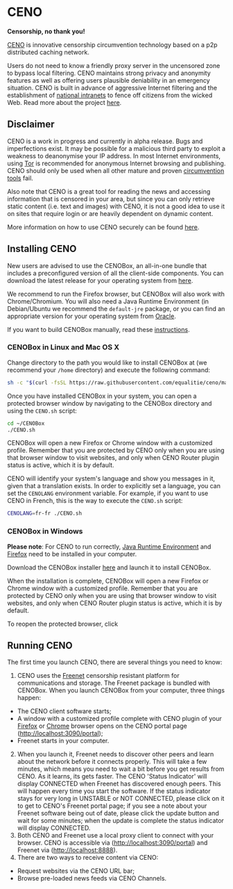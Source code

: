 # CENO

**Censorship, no thank you!**

[CENO](https://censorship.no) is innovative censorship circumvention technology
based on a p2p distributed caching network.

Users do not need to know a friendly proxy server in the uncensored zone to
bypass local filtering. CENO maintains strong privacy and anonymity features as
well as offering users plausible deniability in an emergency situation. CENO is
built in advance of aggressive Internet filtering and the establishment of
[national intranets](http://en.wikipedia.org/wiki/National_intranet) to fence
off citizens from the wicked Web. Read more about the project
[here](/doc/CENO-About.md).


## Disclaimer

CENO is a work in progress and currently in alpha release. Bugs and
imperfections exist. It may be possible for a malicious third party to exploit a
weakness to deanonymise your IP address. In most Internet environments, using
[Tor](https://www.torproject.org) is recommended for anonymous Internet browsing
and publishing. CENO should only be used when all other mature and proven
[circumvention
tools](https://learn.equalit.ie/wiki/I_want_to_learn_about_circumventing_Internet_censorship)
fail.

Also note that CENO is a great tool for reading the news and accessing
information that is censored in your area, but since you can only retrieve static
content (i.e. text and images) with CENO, it is not a good idea to use it on
sites that require login or are heavily dependent on dynamic content.

More information on how to use CENO securely can be found [here](SECURITY.md).

## Installing CENO

New users are advised to use the CENOBox, an all-in-one bundle that includes a
preconfigured version of all the client-side components. You can download the
latest release for your operating system from
[here](https://github.com/equalitie/ceno/releases/latest).

We recommend to run the Firefox browser, but CENOBox will also work with
Chrome/Chromium. You will also need a Java Runtime Environment (in Debian/Ubuntu
we recommend the `default-jre` package, or you can find an appropriate version
for your operating system from
[Oracle](http://www.oracle.com/technetwork/java/javase/downloads/jre7-downloads-1880261.html).

If you want to build CENOBox manually, read these [instructions](BUILD.md).

### CENOBox in Linux and Mac OS X

Change directory to the path you would like to install CENOBox at (we recommend
your `/home` directory)
and execute the following command:

```bash
sh -c "$(curl -fsSL https://raw.githubusercontent.com/equalitie/ceno/master/ceno-box/installCENO.sh)"
```

Once you have installed CENOBox in your system, you can open a protected
browser window by navigating to the CENOBox directory and using the `CENO.sh`
script:

```bash
cd ~/CENOBox
./CENO.sh
```

CENOBox will open a new Firefox or Chrome window with a customized profile.
Remember that you are protected by CENO only when you are using that browser
window to visit websites, and only when CENO Router plugin status is active,
which it is by default.

CENO will identify your system's language and show you messages in it, given
that a translation exists.  In order to explicitly set a language, you can set
the `CENOLANG` environment variable.  For example, if you want to use CENO in
French, this is the way to execute the `CENO.sh` script:

```bash
CENOLANG=fr-fr ./CENO.sh
```

### CENOBox in Windows

**Please note**: For CENO to run correctly, [Java Runtime Environment](http://www.oracle.com/technetwork/java/javase/downloads/jre7-downloads-1880261.html)
and [Firefox](https://www.mozilla.org/en-US/firefox/new/) need to be installed
in your computer. 

Download the CENOBox installer [here](https://github.com/equalitie/ceno/releases)
and launch it to install CENOBox.

When the installation is complete, CENOBox will open a new Firefox or Chrome
window with a customized profile. Remember that you are protected by CENO only
when you are using that browser window to visit websites, and only when CENO
Router plugin status is active, which it is by default.

To reopen the protected browser, click



## Running CENO

The first time you launch CENO, there are several things you need to know:

1. CENO uses the [Freenet](https://freenetproject.org) censorship resistant
   platform for communications and storage. The Freenet package is bundled with
   CENOBox. When you launch CENOBox from your computer, three things happen:
 * The CENO client software starts;
 * A window with a customized profile complete with CENO plugin of your
   [Firefox](https://github.com/equalitie/ceno/tree/next/ceno-firefox) or
   [Chrome](https://github.com/equalitie/ceno/tree/next/ceno-chrome) browser
   opens on the CENO portal page (<http://localhost:3090/portal>);
 * Freenet starts in your computer.
2. When you launch it, Freenet needs to discover other peers and learn about the
   network before it connects properly. This will take a few minutes, which
   means you need to wait a bit before you get results from CENO. As it learns,
   its gets faster. The CENO 'Status Indicator' will display CONNECTED when
   Freenet has discovered enough peers. This will happen every time you start
   the software. If the status indicator stays for very long in UNSTABLE or NOT
   CONNECTED, please click on it to get to CENO's Freenet portal page; if you
   see a note about your Freenet software being out of date, please click the
   update button and wait for some minutes; when the update is complete the
   status indicator will display CONNECTED.
3. Both CENO and Freenet use a local proxy client to connect with your browser.
   CENO is accessible via (<http://localhost:3090/portal>) and Freenet via
   (<http://localhost:8888>).
4. There are two ways to receive content via CENO:
 * Request websites via the CENO URL bar;
 * Browse pre-loaded news feeds via CENO Channels.

###

